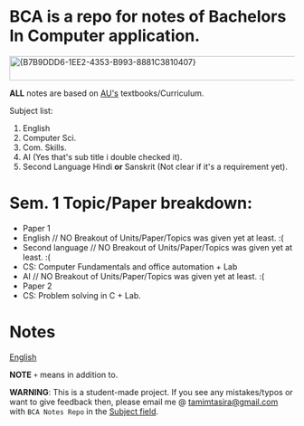 
 # BCA is a repo for notes of Bachelors In Computer application.
 <img width="610" height="43" alt="{B7B9DDD6-1EE2-4353-B993-8881C3810407}" src="https://github.com/user-attachments/assets/43054b49-c360-4564-b4e0-a1d22d3a1bac" />

 **ALL** notes are based on [AU's](https://www.andhrauniversity.edu.in/) textbooks/Curriculum.

Subject list:
1. English
2. Computer Sci.
3. Com. Skills.
4. AI (Yes that's sub title i double checked it).
5. Second Language Hindi **or** Sanskrit (Not clear if it's a requirement yet).
# Sem. 1 Topic/Paper breakdown:
- Paper 1
 - English // NO Breakout of Units/Paper/Topics was given yet at least. :( 
 - Second language // NO Breakout of Units/Paper/Topics was given yet at least. :( 
 - CS: Computer Fundamentals and office automation + Lab
 - AI // NO Breakout of Units/Paper/Topics was given yet at least. :(
- Paper 2
 - CS: Problem solving in C + Lab.

# Notes
[English](docs/English)

**NOTE** ```+``` means in addition to.

**WARNING**: This is a student-made project. If you see any mistakes/typos or want to give feedback then, please email me @ [tamimtasira@gmail.com](mailto:tamimtasira@gmail.com) with ```BCA Notes Repo``` in the [Subject field](https://www.cliently.com/blog/what-is-subject-in-email-with-examplev).   


